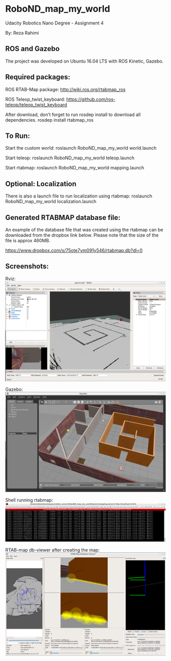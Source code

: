 # RoboND_map_my_world

Udacity Robotics Nano Degree - Assignment 4

By: Reza Rahimi


## ROS and Gazebo

The project was developed on Ubuntu 16.04 LTS with ROS Kinetic, Gazebo. 



## Required packages:

ROS RTAB-Map package: 
http://wiki.ros.org/rtabmap_ros

ROS Teleop_twist_keyboard:
https://github.com/ros-teleop/teleop_twist_keyboard

After download, don’t forget to run rosdep install to download all dependencies.
  rosdep install rtabmap_ros


## To Run:

Start the custom world:
  roslaunch RoboND_map_my_world world.launch
  
Start teleop:
  roslaunch RoboND_map_my_world teleop.launch
  
Start rtabmap:
  roslaunch RoboND_map_my_world mapping.launch
  
  
## Optional: Localization

There is also a launch file to run localization using rtabmap:
  roslaunch RoboND_map_my_world localization.launch
  
## Generated RTABMAP database file:

An example of the database file that was created using the rtabmap can be downloaded from the dropbox link below. Please note that the size of the file is approx 460MB.

https://www.dropbox.com/s/75ote7ym091y546/rtabmap.db?dl=0

## Screenshots: 

Rviz:
![alt text](screenshots/rviz.png "Rviz")

Gazebo:
![alt text](screenshots/gazebo.png "Gazebo")

Shell running rtabmap:
![alt text](screenshots/shell.png "Shell")

RTAB-map db-viewer after creating the map:
![alt text](screenshots/db-viewer.png "rtabmap db-viewer")




